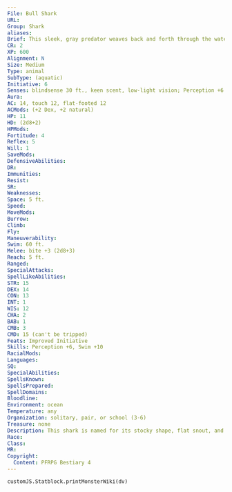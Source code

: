 ```yaml
---
File: Bull Shark
URL: 
Group: Shark
aliases: 
Brief: This sleek, gray predator weaves back and forth through the water with savage grace.
CR: 2
XP: 600
Alignment: N
Size: Medium
Type: animal
SubType: (aquatic)
Initiative: 6
Senses: blindsense 30 ft., keen scent, low-light vision; Perception +6
Aura: 
AC: 14, touch 12, flat-footed 12
ACMods: (+2 Dex, +2 natural)
HP: 11
HD: (2d8+2)
HPMods: 
Fortitude: 4
Reflex: 5
Will: 1
SaveMods: 
DefensiveAbilities: 
DR: 
Immunities: 
Resist: 
SR: 
Weaknesses: 
Space: 5 ft.
Speed: 
MoveMods: 
Burrow: 
Climb: 
Fly: 
Maneuverability: 
Swim: 60 ft.
Melee: bite +3 (2d8+3)
Reach: 5 ft.
Ranged: 
SpecialAttacks: 
SpellLikeAbilities: 
STR: 15
DEX: 14
CON: 13
INT: 1
WIS: 12
CHA: 2
BAB: 1
CMB: 3
CMD: 15 (can't be tripped)
Feats: Improved Initiative
Skills: Perception +6, Swim +10
RacialMods: 
Languages: 
SQ: 
SpecialAbilities: 
SpellsKnown: 
SpellsPrepared: 
SpellDomains: 
Bloodline: 
Environment: ocean
Temperature: any
Organization: solitary, pair, or school (3-6)
Treasure: none
Description: This shark is named for its stocky shape, flat snout, and aggressively territorial behavior. Its natural environment brings it close to humanoid prey, and it has been known to attack fishers, swimmers, rafts, and canoes. Though it prefers salt water, it can tolerate fresh water, and can leap over obstacles like low rapids. These qualities make it a terrifying aquatic predator that can travel dozens of miles up rivers in search of prey, striking in secluded swimming holes and placid lakes. A bull shark is over 7 feet long and weighs roughly 250 pounds. Female bull sharks are slightly larger than males.
Race: 
Class: 
MR: 
Copyright:
  Content: PFRPG Bestiary 4
---
```

```dataviewjs
customJS.Statblock.printMonsterWiki(dv)
```
